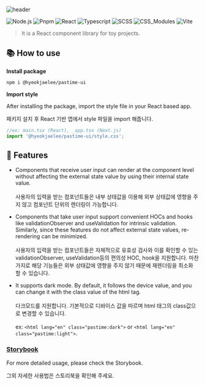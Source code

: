 ![header](https://capsule-render.vercel.app/api?type=rect&color=0:EEFF00,100:a82da8&fontColor=FFFFFF&height=100&section=header&text=Pastime%20UI&fontSize=40&fontAlign=50&fontAlignY=50)

![Node.js](https://img.shields.io/badge/Node-339933?style=flat-square&logo=Node.js&logoColor=white) ![Pnpm](https://img.shields.io/badge/Pnpm-F69220?style=flat-square&logo=pnpm&logoColor=white) ![React](https://img.shields.io/badge/React-61DAFB?style=flat-square&logo=react&logoColor=black) ![Typescript](https://img.shields.io/badge/Typescript-3178c6?style=flat-square&logo=typescript&logoColor=white) ![SCSS](https://img.shields.io/badge/Sass-CC6699?style=flat-square&logo=sass&logoColor=white) ![CSS_Modules](https://img.shields.io/badge/CSS%20Modules-000000?style=flat-square&logo=CSS%20Modules&logoColor=white)
![Vite](https://img.shields.io/badge/Vite-646CFF?style=flat-square&logo=vite&logoColor=white)

> It is a React component library for toy projects.

## 📚 How to use

**Install package**

```bash
npm i @hyeokjaelee/pastime-ui
```

**Import style**

After installing the package, import the style file in your React based app.

패키지 설치 후 React 기반 앱에서 style 파일을 import 해줍니다.

```javascript
//ex: main.tsx (React), _app.tsx (Next.js)
import '@hyeokjaelee/pastime-ui/style.css';
```

## 🧩 Features

- Components that receive user input can render at the component level without affecting the external state value by using their internal state value.<br/><br/>
  사용자의 입력을 받는 컴포넌트들은 내부 상태값을 이용해 외부 상태값에 영향을 주지 않고 컴포넌트 단위의 렌더링이 가능합니다.

- Components that take user input support convenient HOCs and hooks like validationObserver and useValidation for intrinsic validation. Similarly, since these features do not affect external state values, re-rendering can be minimized.<br/><br/>
  사용자의 입력을 받는 컴포넌트들은 자체적으로 유효성 검사와 이를 확인할 수 있는 validationObserver, useValidation등의 편의성 HOC, hook을 지원합니다. 마찬가지로 해당 기능들은 외부 상태값에 영향을 주지 않기 때문에 재렌더링을 최소화 할 수 있습니다.

- It supports dark mode. By default, it follows the device value, and you can change it with the class value of the html tag.<br/><br/>다크모드를 지원합니다. 기본적으로 디바이스 값을 따르며 html 태그의 class값으로 변경할 수 있습니다.<br/><br/>
  ex: `<html lang="en" class="pastime:dark">` or `<html lang="en" class="pastime:light">`.

### [Storybook](https://hyeokjaelee.github.io/pastime-ui)

For more detailed usage, please check the Storybook.

그외 자세한 사용법은 스토리북을 확인해 주세요.
